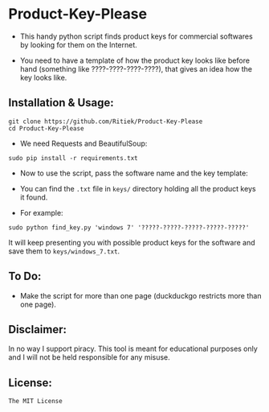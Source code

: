 # Product-Key-Please

- This handy python script finds product keys for commercial softwares by looking for them on the Internet.

- You need to have a template of how the product key looks like before hand (something like ????-????-????-????), that gives an idea how the key looks like.

## Installation & Usage:

```
git clone https://github.com/Ritiek/Product-Key-Please
cd Product-Key-Please
```

- We need Requests and BeautifulSoup:

`sudo pip install -r requirements.txt`

- Now to use the script, pass the software name and the key template:

- You can find the `.txt` file in `keys/` directory holding all the product keys it found.

- For example:

`sudo python find_key.py 'windows 7' '?????-?????-?????-?????-?????'`

It will keep presenting you with possible product keys for the software and save them to `keys/windows_7.txt`.

## To Do:

- Make the script for more than one page (duckduckgo restricts more than one page).

## Disclaimer:

In no way I support piracy. This tool is meant for educational purposes only and I will not be held responsible for any misuse.

## License:

`The MIT License`
